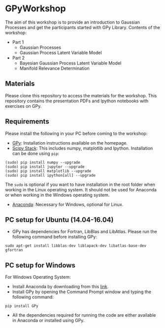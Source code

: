# GPyWorkshop

The aim of this workshop is to provide an introduction to Gaussian Processes and get the participants started with GPy Library. Contents of the workshop:

* Part 1
  * Gaussian Processes
  * Gaussian Process Latent Variable Model
* Part 2
  * Bayesian Gaussian Process Latent Variable Model
  * Manifold Relevance Determination

## Materials

Please clone this repository to access the materials for the workshop. This repository contains the presentation PDFs and Ipython notebooks with exercises on GPy.

## Requirements

Please install the following in your PC before coming to the workshop:
* [GPy](https://github.com/SheffieldML/GPy): Installation instructions available on the homepage.
* [Scipy Stack](https://www.scipy.org/index.html): This includes numpy, matplotlib and Ipython. Installation can be done using `pip`:
```
(sudo) pip install numpy --upgrade
(sudo) pip install jupyter --upgrade
(sudo) pip install matplotlib --upgrade
(sudo) pip install ipython[all] --upgrade
```
The `sudo` is optional if you want to have installation in the root folder when working in the Linux operating system. It should not be used for Anaconda or when working in the Windows operating system.

* [Anaconda](https://www.continuum.io/downloads): Necessary for Windows, optional for Linux.

## PC setup for Ubuntu (14.04-16.04)

* GPy has dependencies for Fortran, LibBlas and LibAtlas. Please run the following command before installing GPy:
```
sudo apt-get install libblas-dev liblapack-dev libatlas-base-dev gfortran
```

## PC setup for Windows

For Windows Operating System:
* Install Anaconda by downloading from this [link](https://www.continuum.io/downloads#windows).
* Install GPy by opening the Command Prompt window and typing the following command:
```
pip install GPy
```
* All the dependencies required for running the code are either available in Anaconda or installed using GPy.
